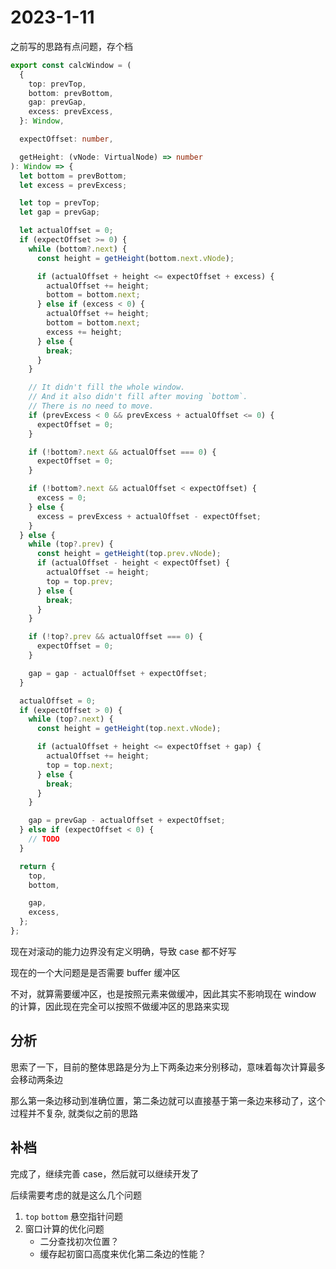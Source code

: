 # 2023-1-11

之前写的思路有点问题，存个档

```ts
export const calcWindow = (
  {
    top: prevTop,
    bottom: prevBottom,
    gap: prevGap,
    excess: prevExcess,
  }: Window,

  expectOffset: number,

  getHeight: (vNode: VirtualNode) => number
): Window => {
  let bottom = prevBottom;
  let excess = prevExcess;

  let top = prevTop;
  let gap = prevGap;

  let actualOffset = 0;
  if (expectOffset >= 0) {
    while (bottom?.next) {
      const height = getHeight(bottom.next.vNode);

      if (actualOffset + height <= expectOffset + excess) {
        actualOffset += height;
        bottom = bottom.next;
      } else if (excess < 0) {
        actualOffset += height;
        bottom = bottom.next;
        excess += height;
      } else {
        break;
      }
    }

    // It didn't fill the whole window.
    // And it also didn't fill after moving `bottom`.
    // There is no need to move.
    if (prevExcess < 0 && prevExcess + actualOffset <= 0) {
      expectOffset = 0;
    }

    if (!bottom?.next && actualOffset === 0) {
      expectOffset = 0;
    }

    if (!bottom?.next && actualOffset < expectOffset) {
      excess = 0;
    } else {
      excess = prevExcess + actualOffset - expectOffset;
    }
  } else {
    while (top?.prev) {
      const height = getHeight(top.prev.vNode);
      if (actualOffset - height < expectOffset) {
        actualOffset -= height;
        top = top.prev;
      } else {
        break;
      }
    }

    if (!top?.prev && actualOffset === 0) {
      expectOffset = 0;
    }

    gap = gap - actualOffset + expectOffset;
  }

  actualOffset = 0;
  if (expectOffset > 0) {
    while (top?.next) {
      const height = getHeight(top.next.vNode);

      if (actualOffset + height <= expectOffset + gap) {
        actualOffset += height;
        top = top.next;
      } else {
        break;
      }
    }

    gap = prevGap - actualOffset + expectOffset;
  } else if (expectOffset < 0) {
    // TODO
  }

  return {
    top,
    bottom,

    gap,
    excess,
  };
};
```

现在对滚动的能力边界没有定义明确，导致 case 都不好写

现在的一个大问题是是否需要 buffer 缓冲区

不对，就算需要缓冲区，也是按照元素来做缓冲，因此其实不影响现在 window 的计算，因此现在完全可以按照不做缓冲区的思路来实现

## 分析

思索了一下，目前的整体思路是分为上下两条边来分别移动，意味着每次计算最多会移动两条边

那么第一条边移动到准确位置，第二条边就可以直接基于第一条边来移动了，这个过程并不复杂, 就类似之前的思路

## 补档

完成了，继续完善 case，然后就可以继续开发了

后续需要考虑的就是这么几个问题

1. `top` `bottom` 悬空指针问题
2. 窗口计算的优化问题
   - 二分查找初次位置？
   - 缓存起初窗口高度来优化第二条边的性能？
